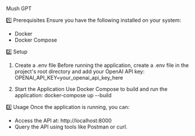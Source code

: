 Mush GPT

1️⃣ Prerequisites
Ensure you have the following installed on your system:
- Docker
- Docker Compose

2️⃣ Setup
1. Create a .env file
Before running the application, create a .env file in the project's root directory and add your OpenAI API key:
OPENAI_API_KEY=your_openai_api_key_here

2. Start the Application
Use Docker Compose to build and run the application:
docker-compose up --build

3️⃣ Usage
Once the application is running, you can:
- Access the API at: http://localhost:8000
- Query the API using tools like Postman or curl.